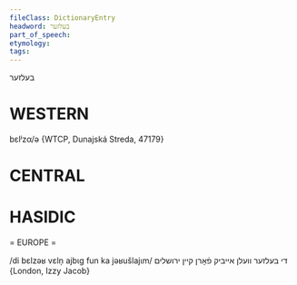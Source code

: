 ```yaml
---
fileClass: DictionaryEntry
headword: בעלזער
part_of_speech: 
etymology: 
tags: 
---
```

בעלזער

WESTERN
========

bɛlʲzα/ə {WTCP, Dunajská Streda, 47179}

CENTRAL
========

HASIDIC
=======
= EUROPE = 

/di bɛlzəʁ vɛln̩ ajbɩg fun ka jəʁušlajɩm/ די בעלזער וועלן אייביק פֿאָרן קיין ירושלים {London, Izzy Jacob}